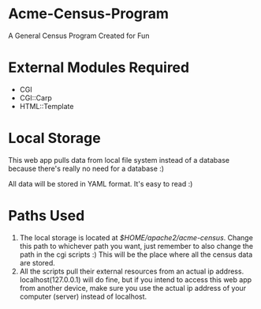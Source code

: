 # Acme-Census-Program
A General Census Program Created for Fun

# External Modules Required
- CGI
- CGI::Carp
- HTML::Template

# Local Storage
This web app pulls data from local file system instead of a database because there's really no need for a database :)

All data will be stored in YAML format. It's easy to read :)

# Paths Used
1. The local storage is located at *$HOME/apache2/acme-census*. Change this path to whichever path you want, just remember to also change the path in the cgi scripts :) This will be the place where all the census data are stored.
2. All the scripts pull their external resources from an actual ip address. localhost(127.0.0.1) will do fine, but if you intend to access this web app from another device, make sure you use the actual ip address of your computer (server) instead of localhost.
